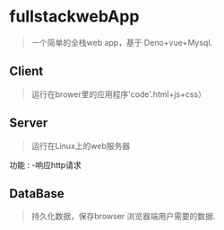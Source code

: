 # fullstackwebApp

>一个简单的全栈web app，基于 Deno+vue+Mysql.


## Client

>运行在brower里的应用程序'code'.html+js+css）

## Server

>运行在Linux上的web服务器

功能 :
-响应http请求
## DataBase

>持久化数据，保存browser 浏览器端用户需要的数据.
